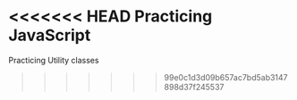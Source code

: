 <<<<<<< HEAD
Practicing JavaScript
=======
Practicing Utility classes
>>>>>>> 99e0c1d3d09b657ac7bd5ab3147898d37f245537

